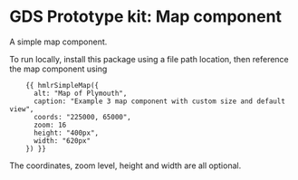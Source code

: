 # GDS Prototype kit: Map component

A simple map component.

To run locally, install this package using a file path location, then reference the map component using 

```
    {{ hmlrSimpleMap({
      alt: "Map of Plymouth",
      caption: "Example 3 map component with custom size and default view",
      coords: "225000, 65000",
      zoom: 16
      height: "400px",
      width: "620px"
    }) }}
```

The coordinates, zoom level, height and width are all optional.